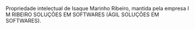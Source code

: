 Propriedade intelectual de Isaque Marinho Ribeiro, mantida pela empresa I M RIBEIRO SOLUÇÕES EM SOFTWARES (ÁGIL SOLUÇÕES EM SOFTWARES).